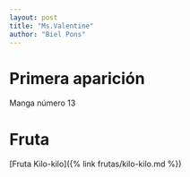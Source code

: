 ```yaml
---
layout: post
title: "Ms.Valentine"
author: "Biel Pons"
---
```


# Primera aparición

Manga número 13

# Fruta

[Fruta Kilo-kilo]({% link frutas/kilo-kilo.md %})